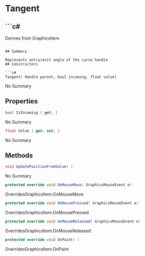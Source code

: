 # Tangent

## ```c#
Derives from GraphicsItem
```

## Summary

Represents entry/exit angle of the curve handle
## Constructors

```c#
Tangent( Handle parent, bool incoming, float value) 
```
No Summary
## Properties

```c#
bool IsIncoming { get; } 
```
No Summary
```c#
float Value { get; set; } 
```
No Summary
## Methods

```c#
void UpdatePositionFromValue( ) 
```
No Summary
```c#
protected override void OnMouseMove( GraphicsMouseEvent e) 
```
OverridesGraphicsItem.OnMouseMove
```c#
protected override void OnMousePressed( GraphicsMouseEvent e) 
```
OverridesGraphicsItem.OnMousePressed
```c#
protected override void OnMouseReleased( GraphicsMouseEvent e) 
```
OverridesGraphicsItem.OnMouseReleased
```c#
protected override void OnPaint( ) 
```
OverridesGraphicsItem.OnPaint
